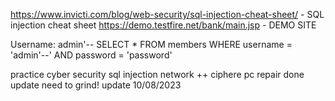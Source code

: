 https://www.invicti.com/blog/web-security/sql-injection-cheat-sheet/             - SQL injection cheat sheet
https://demo.testfire.net/bank/main.jsp                                          - DEMO SITE

Username: admin'--
SELECT * FROM members WHERE username = 'admin'--' AND password = 'password' 


practice cyber security
sql injection
network ++
ciphere
pc repair done
update
need to grind!
update 10/08/2023